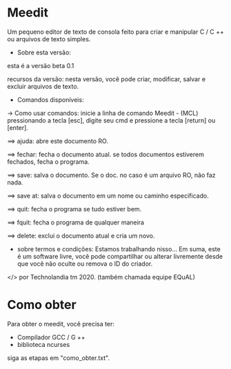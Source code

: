 # Meedit
Um pequeno editor de texto de consola feito
para criar e manipular C / C ++ ou
arquivos de texto simples.

+ Sobre esta versão:

esta é a versão beta
0.1

recursos da versão:
nesta versão, você pode criar, modificar,
salvar e excluir arquivos de texto.

+ Comandos disponíveis:

-> Como usar comandos:
inicie a linha de comando Meedit - (MCL)
pressionando a tecla [esc], digite seu cmd
e pressione a tecla [return] ou [enter].

==> ajuda:
abre este documento RO.

==> fechar:
fecha o documento atual.
se todos documentos estiverem fechados, 
fecha o programa.

==> save:
salva o documento. Se o doc.
no caso é um arquivo RO, não faz nada.

==> save at:
salva o documento em um nome ou 
caminho especificado.

==> quit:
fecha o programa se tudo estiver bem.

==> fquit:
fecha o programa de qualquer maneira

==> delete:
exclui o documento atual e
cria um novo.

+ sobre termos e condições:
Estamos trabalhando nisso...
Em suma, este é um software livre,
você pode compartilhar ou alterar livremente
desde que você não oculte ou remova o
ID do criador.

</> por Technolandia tm 2020.
(também chamada equipe EQuAL)

# Como obter
Para obter o meedit, você precisa ter:
* Compilador GCC / G ++
* biblioteca ncurses

siga as etapas em "como_obter.txt".
